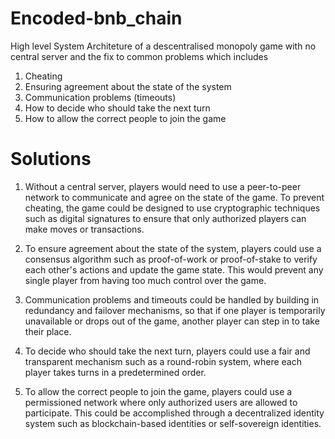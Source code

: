 # Encoded-bnb_chain

High level System Architeture of a descentralised monopoly game with no central server and the fix to common problems which includes 

1. Cheating
2. Ensuring agreement about the state of the system
3. Communication problems (timeouts)
4. How to decide who should take the next turn
5. How to allow the correct people to join the game

# Solutions

1. Without a central server, players would need to use a peer-to-peer network to communicate and agree on the state of the game. To prevent cheating, the game could be designed to use cryptographic techniques such as digital signatures to ensure that only authorized players can make moves or transactions.

2. To ensure agreement about the state of the system, players could use a consensus algorithm such as proof-of-work or proof-of-stake to verify each other's actions and update the game state. This would prevent any single player from having too much control over the game.

3. Communication problems and timeouts could be handled by building in redundancy and failover mechanisms, so that if one player is temporarily unavailable or drops out of the game, another player can step in to take their place.

4. To decide who should take the next turn, players could use a fair and transparent mechanism such as a round-robin system, where each player takes turns in a predetermined order.

5. To allow the correct people to join the game, players could use a permissioned network where only authorized users are allowed to participate. This could be accomplished through a decentralized identity system such as blockchain-based identities or self-sovereign identities.
